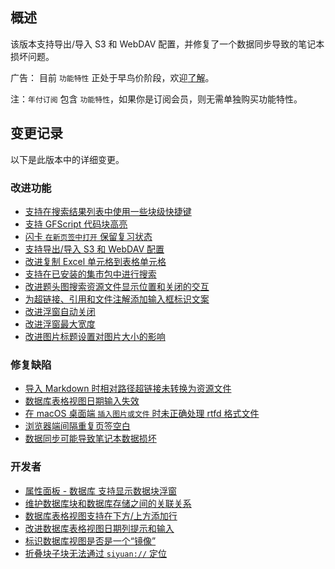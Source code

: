 ## 概述

该版本支持导出/导入 S3 和 WebDAV 配置，并修复了一个数据同步导致的笔记本损坏问题。

广告： 目前 `功能特性` 正处于早鸟价阶段，欢迎[了解](https://b3log.org/siyuan/pricing.html)。

注：`年付订阅` 包含 `功能特性`，如果你是订阅会员，则无需单独购买功能特性。

## 变更记录

以下是此版本中的详细变更。

### 改进功能

* [支持在搜索结果列表中使用一些块级快捷键](https://github.com/siyuan-note/siyuan/issues/9548)
* [支持 GFScript 代码块高亮](https://github.com/siyuan-note/siyuan/issues/9558)
* [闪卡 `在新页签中打开` 保留复习状态](https://github.com/siyuan-note/siyuan/issues/9561)
* [支持导出/导入 S3 和 WebDAV 配置](https://github.com/siyuan-note/siyuan/issues/9566)
* [改进复制 Excel 单元格到表格单元格](https://github.com/siyuan-note/siyuan/issues/9569)
* [支持在已安装的集市包中进行搜索](https://github.com/siyuan-note/siyuan/issues/9577)
* [改进题头图搜索资源文件显示位置和关闭的交互](https://github.com/siyuan-note/siyuan/issues/9579)
* [为超链接、引用和文件注解添加输入框标识文案](https://github.com/siyuan-note/siyuan/issues/9583)
* [改进浮窗自动关闭](https://github.com/siyuan-note/siyuan/issues/9584)
* [改进浮窗最大宽度](https://github.com/siyuan-note/siyuan/issues/9587)
* [改进图片标题设置对图片大小的影响](https://github.com/siyuan-note/siyuan/issues/9596)

### 修复缺陷

* [导入 Markdown 时相对路径超链接未转换为资源文件](https://github.com/siyuan-note/siyuan/issues/9563)
* [数据库表格视图日期输入失效](https://github.com/siyuan-note/siyuan/issues/9573)
* [在 macOS 桌面端 `插入图片或文件` 时未正确处理 rtfd 格式文件](https://github.com/siyuan-note/siyuan/issues/9585)
* [浏览器端间隔重复页签空白](https://github.com/siyuan-note/siyuan/issues/9589)
* [数据同步可能导致笔记本数据损坏](https://github.com/siyuan-note/siyuan/issues/9594)

### 开发者

* [属性面板 - 数据库 支持显示数据块浮窗](https://github.com/siyuan-note/siyuan/issues/9285)
* [维护数据库块和数据库存储之间的关联关系](https://github.com/siyuan-note/siyuan/issues/9496)
* [数据库表格视图支持在下方/上方添加行](https://github.com/siyuan-note/siyuan/issues/9560)
* [改进数据库表格视图日期列提示和输入](https://github.com/siyuan-note/siyuan/issues/9570)
* [标识数据库视图是否是一个“镜像”](https://github.com/siyuan-note/siyuan/issues/9578)
* [折叠块子块无法通过 `siyuan://` 定位](https://github.com/siyuan-note/siyuan/issues/9580)
